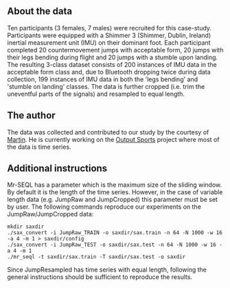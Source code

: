 
## About the data

Ten participants (3 females, 7 males) were recruited for this case-study. Participants were equipped with a Shimmer 3 (Shimmer, Dublin, Ireland) inertial measurement unit (IMU) on their dominant foot. Each participant completed 20 countermovement jumps with acceptable form, 20 jumps with their legs bending during flight and 20 jumps with a stumble upon landing. The resulting 3-class dataset consists of 200 instances of IMU data in the acceptable form class and, due to Bluetooth dropping twice during data collection, 199 instances of IMU data in both the 'legs bending' and 'stumble on landing' classes. The data is further cropped (i.e. trim the uneventful parts of the signals) and resampled to equal length.

## The author

The data was collected and contributed to our study by the courtesy of [Martin](https://www.researchgate.net/profile/Martin_Oreilly4). He is currently working on the [Output Sports](http://www.outputsports.com/) project where most of the data is time series.

## Additional instructions

Mr-SEQL has a parameter which is the maximum size of the sliding window. By default it is the length of the time series. However, in the case of variable length data (e.g. JumpRaw and JumpCropped) this parameter must be set by user. The following commands reproduce our experiments on the JumpRaw/JumpCropped data:


```
mkdir saxdir
./sax_convert -i JumpRaw_TRAIN -o saxdir/sax.train -n 64 -N 1000 -w 16 -a 4 -m 1 > saxdir/config
./sax_convert -i JumpRaw_TEST -o saxdir/sax.test -n 64 -N 1000 -w 16 -a 4 -m 1
./mr_seql -t saxdir/sax.train -T saxdir/sax.test -o saxdir

```

Since JumpResampled has time series with equal length, following the general instructions should be sufficient to reproduce the results.
